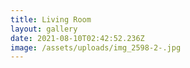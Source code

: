 ```yaml
---
title: Living Room
layout: gallery
date: 2021-08-10T02:42:52.236Z
image: /assets/uploads/img_2598-2-.jpg
---
```

